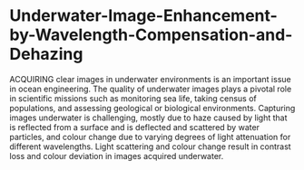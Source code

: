 # Underwater-Image-Enhancement-by-Wavelength-Compensation-and-Dehazing
ACQUIRING clear images in underwater environments is an important issue in ocean engineering. The quality of underwater images plays a pivotal role in scientific missions such as monitoring sea life, taking census of populations, and assessing geological or biological environments. Capturing images underwater is challenging, mostly due to haze caused by light that is reflected from a surface and is deflected and scattered by water particles, and colour change due to varying degrees of light attenuation for different wavelengths. Light scattering and colour change result in contrast loss and colour deviation in images acquired underwater.
